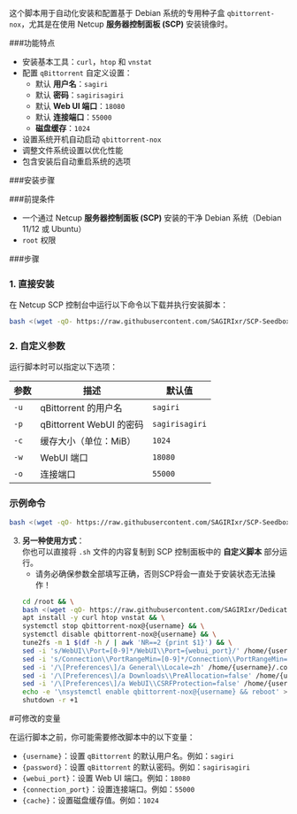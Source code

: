
这个脚本用于自动化安装和配置基于 Debian 系统的专用种子盒 `qbittorrent-nox`，尤其是在使用 Netcup **服务器控制面板 (SCP)** 安装镜像时。

###功能特点

- 安装基本工具：`curl`，`htop` 和 `vnstat`
- 配置 `qBittorrent` 自定义设置：
  - 默认 **用户名**：`sagiri`
  - 默认 **密码**：`sagirisagiri`
  - 默认 **Web UI 端口**：`18080`
  - 默认 **连接端口**：`55000`
  - **磁盘缓存**：`1024`
- 设置系统开机自动启动 `qbittorrent-nox`
- 调整文件系统设置以优化性能
- 包含安装后自动重启系统的选项

###安装步骤

###前提条件

- 一个通过 Netcup **服务器控制面板 (SCP)** 安装的干净 Debian 系统（Debian 11/12 或 Ubuntu）
- `root` 权限

###步骤

### 1. 直接安装
在 Netcup SCP 控制台中运行以下命令以下载并执行安装脚本：  
```bash
bash <(wget -qO- https://raw.githubusercontent.com/SAGIRIxr/SCP-Seedbox-Installer/main/SCP-Seedbox-Installer.sh)
```

### 2. 自定义参数
运行脚本时可以指定以下选项：  

| 参数    | 描述                              | 默认值          |
|---------|-----------------------------------|-----------------|
| `-u`    | qBittorrent 的用户名              | `sagiri`        |
| `-p`    | qBittorrent WebUI 的密码          | `sagirisagiri`  |
| `-c`    | 缓存大小（单位：MiB）             | `1024`          |
| `-w`    | WebUI 端口                        | `18080`         |
| `-o`    | 连接端口                          | `55000`         |

### 示例命令
```bash
bash <(wget -qO- https://raw.githubusercontent.com/SAGIRIxr/SCP-Seedbox-Installer/main/SCP-Seedbox-Installer.sh) -u myuser -p mypassword -c 2048 -w 8080 -o 60000
```

3. **另一种使用方式**：  
   你也可以直接将 `.sh` 文件的内容复制到 SCP 控制面板中的 **自定义脚本** 部分运行。
      - 请务必确保参数全部填写正确，否则SCP将会一直处于安装状态无法操作！
    ```bash
    cd /root && \
    bash <(wget -qO- https://raw.githubusercontent.com/SAGIRIxr/Dedicated-Seedbox/main/Install.sh) -u {username} -p {password} -c {cache} -q 4.3.8 -l v1.2.14 -x && \
    apt install -y curl htop vnstat && \
    systemctl stop qbittorrent-nox@{username} && \
    systemctl disable qbittorrent-nox@{username} && \
    tune2fs -m 1 $(df -h / | awk 'NR==2 {print $1}') && \
    sed -i 's/WebUI\\Port=[0-9]*/WebUI\\Port={webui_port}/' /home/{username}/.config/qBittorrent/qBittorrent.conf && \
    sed -i 's/Connection\\PortRangeMin=[0-9]*/Connection\\PortRangeMin={connection_port}/' /home/{username}/.config/qBittorrent/qBittorrent.conf && \
    sed -i '/\[Preferences\]/a General\\Locale=zh' /home/{username}/.config/qBittorrent/qBittorrent.conf && \
    sed -i '/\[Preferences\]/a Downloads\\PreAllocation=false' /home/{username}/.config/qBittorrent/qBittorrent.conf && \
    sed -i '/\[Preferences\]/a WebUI\\CSRFProtection=false' /home/{username}/.config/qBittorrent/qBittorrent.conf && \
    echo -e '\nsystemctl enable qbittorrent-nox@{username} && reboot' >> /root/BBRx.sh && \
    shutdown -r +1
    ```

#可修改的变量

在运行脚本之前，你可能需要修改脚本中的以下变量：

- `{username}`：设置 `qBittorrent` 的默认用户名。例如：`sagiri`
- `{password}`：设置 `qBittorrent` 的默认密码。例如：`sagirisagiri`
- `{webui_port}`：设置 Web UI 端口。例如：`18080`
- `{connection_port}`：设置连接端口。例如：`55000`
- `{cache}`：设置磁盘缓存值。例如：`1024`
